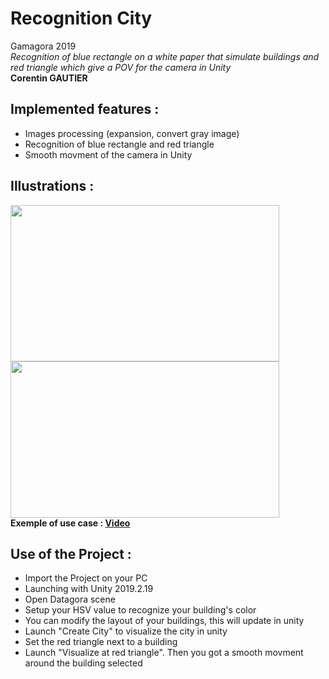 # Recognition City
Gamagora 2019<br>
<em>Recognition of blue rectangle on a white paper that simulate buildings and red triangle which give a POV for the camera in Unity </em><br>
**Corentin GAUTIER**

## Implemented features :
- Images processing (expansion, convert gray image)
- Recognition of blue rectangle and red triangle 
- Smooth movment of the camera in Unity 

## Illustrations : 


<img src="https://github.com/VCityTeam/DatAgora/blob/master/Pictures/Doc/CaptureMire.PNG" width="430" height="250" /> <img src="https://github.com/VCityTeam/DatAgora/blob/master/Pictures/Doc/CaptureMire2.PNG" width="430" height="250" /><br>
**Exemple of use case : [Video](https://www.youtube.com/watch?v=AbVM-ZPWpCQ)**
## Use of the Project :
- Import the Project on your PC
- Launching with Unity 2019.2.19
- Open Datagora scene
- Setup your HSV value to recognize your building's color
- You can modify the layout of your buildings, this will update in unity
- Launch "Create City" to visualize the city in unity
- Set the red triangle next to a building
- Launch "Visualize at red triangle". Then you got a smooth movment around the building selected
